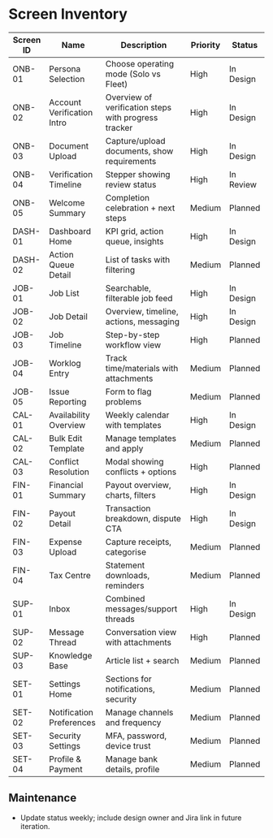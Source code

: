 # Screen Inventory

| Screen ID | Name | Description | Priority | Status |
| --- | --- | --- | --- | --- |
| ONB-01 | Persona Selection | Choose operating mode (Solo vs Fleet) | High | In Design |
| ONB-02 | Account Verification Intro | Overview of verification steps with progress tracker | High | In Design |
| ONB-03 | Document Upload | Capture/upload documents, show requirements | High | In Design |
| ONB-04 | Verification Timeline | Stepper showing review status | High | In Review |
| ONB-05 | Welcome Summary | Completion celebration + next steps | Medium | Planned |
| DASH-01 | Dashboard Home | KPI grid, action queue, insights | High | In Design |
| DASH-02 | Action Queue Detail | List of tasks with filtering | Medium | Planned |
| JOB-01 | Job List | Searchable, filterable job feed | High | In Design |
| JOB-02 | Job Detail | Overview, timeline, actions, messaging | High | In Design |
| JOB-03 | Job Timeline | Step-by-step workflow view | High | Planned |
| JOB-04 | Worklog Entry | Track time/materials with attachments | Medium | Planned |
| JOB-05 | Issue Reporting | Form to flag problems | Medium | Planned |
| CAL-01 | Availability Overview | Weekly calendar with templates | High | In Design |
| CAL-02 | Bulk Edit Template | Manage templates and apply | Medium | Planned |
| CAL-03 | Conflict Resolution | Modal showing conflicts + options | High | Planned |
| FIN-01 | Financial Summary | Payout overview, charts, filters | High | In Design |
| FIN-02 | Payout Detail | Transaction breakdown, dispute CTA | High | In Design |
| FIN-03 | Expense Upload | Capture receipts, categorise | Medium | Planned |
| FIN-04 | Tax Centre | Statement downloads, reminders | Medium | Planned |
| SUP-01 | Inbox | Combined messages/support threads | High | In Design |
| SUP-02 | Message Thread | Conversation view with attachments | High | Planned |
| SUP-03 | Knowledge Base | Article list + search | Medium | Planned |
| SET-01 | Settings Home | Sections for notifications, security | Medium | Planned |
| SET-02 | Notification Preferences | Manage channels and frequency | Medium | Planned |
| SET-03 | Security Settings | MFA, password, device trust | Medium | Planned |
| SET-04 | Profile & Payment | Manage bank details, profile | Medium | Planned |

## Maintenance
- Update status weekly; include design owner and Jira link in future iteration.
